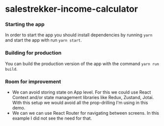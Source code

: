 # salestrekker-income-calculator

### Starting the app

In order to start the app you should install dependencies by running `yarn` and start the app with run `yarn start`.

### Building for production

You can build the production version of the app with the command `yarn run build`.

### Room for improvement

-   We can avoid storing state on App level. For this we could use React Context and/or state management libraries like Redux, Zustand, Jotai. With this setup we would avoid all the prop-drilling I'm using in this demo.
-   We can we can use React Router for navigating between screens. In this example I did not see the need for that.
